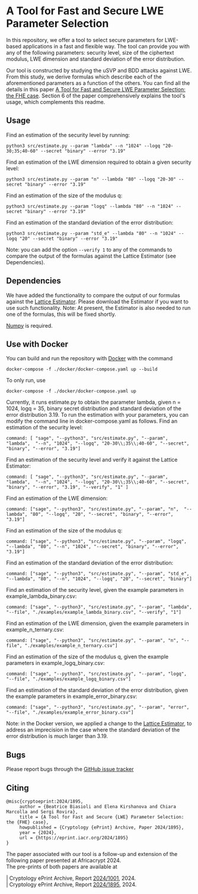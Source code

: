 A Tool for Fast and Secure LWE Parameter
Selection
=======================================
In this repository, we offer a tool to select secure parameters for LWE-based applications in a fast and flexible way. The tool can provide you with any of the following parameters: security level, size of the ciphertext modulus, LWE dimension and standard deviation of the error distribution. 

Our tool is constructed by studying the uSVP and BDD attacks against LWE. From this study, we derive formulas which describe each of the aforementioned parameters as a function of the others. You can find all the details in this paper [A Tool for Fast and Secure LWE Parameter Selection: the FHE case](https://eprint.iacr.org/2024/1895). Section 6 of the paper comprehensively explains the tool's usage, which complements this readme.  

Usage
-----
Find an estimation of the security level by running:
   ````
   python3 src/estimate.py --param "lambda" --n "1024" --logq "20-30;35;40-60" --secret "binary" --error "3.19"
   ````
Find an estimation of the LWE dimension required to obtain a given security level:
 ````
 python3 src/estimate.py --param "n" --lambda "80" --logq "20-30" --secret "binary" --error "3.19"
 ````
Find an estimation of the size of the modulus q:
 ````
 python3 src/estimate.py --param "logq" --lambda "80" --n "1024" --secret "binary" --error "3.19"
 ````
Find an estimation of the standard deviation of the error distribution:
````
python3 src/estimate.py --param "std_e" --lambda "80" --n "1024" --logq "20" --secret "binary" --error "3.19"
 ````

Note: you can add the option ````--verify 1```` to any of the commands to compare the output of the formulas against the Lattice Estimator (see Dependencies).

Dependencies
---------
We have added the functionality to compare the output of our formulas against the [Lattice Estimator](https://github.com/malb/lattice-estimator). 
Please download the Estimator if you want to use such functionality. 
Note: At present, the Estimator is also needed to run one of the formulas, this will be fixed shortly. 

[Numpy](https://numpy.org/) is required.

Use with Docker
-------
You can build and run the repository with [Docker](...) with the command
````
docker-compose -f ./docker/docker-compose.yaml up --build
````
To only run, use
````
docker-compose -f ./docker/docker-compose.yaml up
````

Currently, it runs estimate.py to obtain the parameter lambda, given n = 1024, logq = 35, binary secret distribution and standard deviation of the error distribution 3.19. To run the estimation with your parameters, you can modify the command line in docker-compose.yaml as follows.
Find an estimation of the security level:
````
command: [ "sage", "--python3", "src/estimate.py", "--param", "lambda",  "--n", "1024", "--logq", "20-30\\;35\\;40-60", "--secret", "binary", "--error", "3.19"]
````
Find an estimation of the security level and verify it against the Lattice Estimator:
````
command: [ "sage", "--python3", "src/estimate.py", "--param", "lambda",  "--n", "1024", "--logq", "20-30\\;35\\;40-60", "--secret", "binary", "--error", "3.19", "--verify", "1" ]
````
Find an estimation of the LWE dimension:
````
command: ["sage", "--python3", "src/estimate.py", "--param", "n",  "--lambda", "80", "--logq", "20", "--secret", "binary", "--error", "3.19"]
````
Find an estimation of the size of the modulus q:
````
command: ["sage", "--python3", "src/estimate.py", "--param", "logq",  "--lambda", "80", "--n", "1024", "--secret", "binary", "--error", "3.19"]
````
Find an estimation of the standard deviation of the error distribution:
````
command: ["sage", "--python3", "src/estimate.py", "--param", "std_e",  "--lambda", "80", "--n", "1024", "--logq", "20", "--secret", "binary"]
````
Find an estimation of the security level, given the example parameters in example_lambda_binary.csv: 
````
command: ["sage", "--python3", "src/estimate.py", "--param", "lambda", "--file", "./examples/example_lambda_binary.csv", "--verify", "1"]
````
Find an estimation of the LWE dimension, given the example parameters in example_n_ternary.csv:
````
command: ["sage", "--python3", "src/estimate.py", "--param", "n", "--file", "./examples/example_n_ternary.csv"]
````
Find an estimation of the size of the modulus q, given the example parameters in example_logq_binary.csv:
````
command: ["sage", "--python3", "src/estimate.py", "--param", "logq", "--file", "./examples/example_logq_binary.csv"]
````
Find an estimation of the standard deviation of the error distribution, given the example parameters in example_error_binary.csv:
````
command: ["sage", "--python3", "src/estimate.py", "--param", "error", "--file", "./examples/example_error_binary.csv"]
````

Note: in the Docker version, we applied a change to the [Lattice Estimator](...), to address an imprecision in the case where the standard deviation of the error distribution is much larger than 3.19.
     
Bugs
----

Please report bugs through the [GitHub issue tracker](https://github.com/sergirovira/fastparameterselection/issues)

Citing
------
 ````
@misc{cryptoeprint:2024/1895,
      author = {Beatrice Biasioli and Elena Kirshanova and Chiara Marcolla and Sergi Rovira},
      title = {A Tool for Fast and Secure {LWE} Parameter Selection: the {FHE} case},
      howpublished = {Cryptology {ePrint} Archive, Paper 2024/1895},
      year = {2024},
      url = {https://eprint.iacr.org/2024/1895}
}
 ````
  
The paper associated with our tool is a follow-up and extension of the following paper presented at Africacrypt 2024.   			
The pre-prints of both papers are available at
	 
 | Cryptology ePrint Archive, Report [2024/1001](https://eprint.iacr.org/2024/1001), 2024. 	
 | Cryptology ePrint Archive, Report [2024/1895](https://eprint.iacr.org/2024/1895), 2024.

